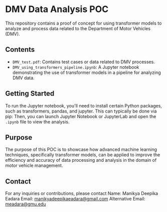 # DMV Data Analysis POC
This repository contains a proof of concept for using transformer models to analyze and process data related to the Department of Motor Vehicles (DMV). 

## Contents
- `DMV_test.pdf`: Contains test cases or data related to DMV processes.
- `DMV_using_transformers_pipeline.ipynb`: A Jupyter notebook demonstrating the use of transformer models in a pipeline for analyzing DMV data.

## Getting Started
To run the Jupyter notebook, you'll need to install certain Python packages, such as transformers, pandas, and jupyter. This can typically be done via pip:
Then, you can launch Jupyter Notebook or JupyterLab and open the `.ipynb` file to view the analysis.
## Purpose
The purpose of this POC is to showcase how advanced machine learning techniques, specifically transformer models, can be applied to improve the efficiency and accuracy of data processing and analysis in the domain of motor vehicle management.
## Contact
For any inquiries or contributions, please contact 
Name: Manikya Deepika Eadara
Email: manikyadeepikaeadara@gmail.com
Alternative Email: meadara@gmu.edu

